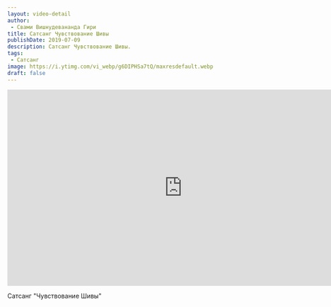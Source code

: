 ```yaml
---
layout: video-detail
author:
 - Свами Вишнудевананда Гири
title: Сатсанг Чувствование Шивы
publishDate: 2019-07-09
description: Сатсанг Чувствование Шивы. 
tags: 
 - Сатсанг
image: https://i.ytimg.com/vi_webp/g6DIPHSa7tQ/maxresdefault.webp
draft: false
---
```


<iframe width="790" height="444" src="https://www.youtube.com/embed/g6DIPHSa7tQ" frameborder="0" allowfullscreen=""></iframe> 

  Сатсанг "Чувствование Шивы"

  

 